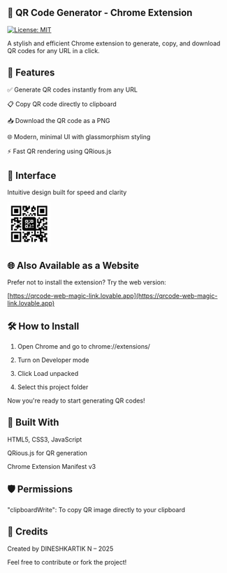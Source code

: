 ## 🔳 QR Code Generator - Chrome Extension

[![License: MIT](https://img.shields.io/badge/License-MIT-yellow.svg)](LICENSE)


A stylish and efficient Chrome extension to generate, copy, and download QR codes for any URL in a click.

## 🚀 Features 

✅ Generate QR codes instantly from any URL

📋 Copy QR code directly to clipboard

📥 Download the QR code as a PNG

🌐 Modern, minimal UI with glassmorphism styling

⚡ Fast QR rendering using QRious.js


## 📸 Interface
Intuitive design built for speed and clarity

<img src="qr_gen_extension\icon.png" alt="QR Generator Icon" width="100"/>

## 🌐 Also Available as a Website

Prefer not to install the extension? Try the web version:

[https://qrcode-web-magic-link.lovable.app](https://qrcode-web-magic-link.lovable.app)


## 🛠 How to Install

1. Open Chrome and go to chrome://extensions/

2. Turn on Developer mode

3. Click Load unpacked

4. Select this project folder

Now you're ready to start generating QR codes!

## 🧠 Built With
HTML5, CSS3, JavaScript

QRious.js for QR generation

Chrome Extension Manifest v3

## 🛡️ Permissions

"clipboardWrite": To copy QR image directly to your clipboard

## 🙌 Credits
Created by DINESHKARTIK N – 2025

Feel free to contribute or fork the project!